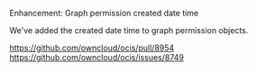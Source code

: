 Enhancement: Graph permission created date time

We've added the created date time to graph permission objects.

https://github.com/owncloud/ocis/pull/8954
https://github.com/owncloud/ocis/issues/8749
